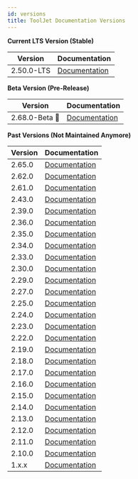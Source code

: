 ```yaml
---
id: versions
title: ToolJet Documentation Versions
---
```


**Current LTS Version (Stable)**

| Version     | Documentation                             |
|-------------|-------------------------------------------|
| 2.50.0-LTS  | [Documentation](https://docs.tooljet.com/docs/) |

**Beta Version (Pre-Release)**

| Version     | Documentation                             | 
|-------------|-------------------------------------------|
| 2.68.0-Beta 🚧   | [Documentation](https://docs.tooljet.com/docs/2.68.0) |

**Past Versions (Not Maintained Anymore)**

| Version     | Documentation                             |
|-------------|-------------------------------------------|
| 2.65.0      | [Documentation](https://archived-docs.tooljet.com/docs/) |
| 2.62.0      | [Documentation](https://archived-docs.tooljet.com/docs/2.62.0) |
| 2.61.0      | [Documentation](https://archived-docs.tooljet.com/docs/2.61.0) |
| 2.43.0      | [Documentation](https://archived-docs.tooljet.com/docs/2.43.0) |
| 2.39.0      | [Documentation](https://archived-docs.tooljet.com/docs/2.39.0) |
| 2.36.0      | [Documentation](https://archived-docs.tooljet.com/docs/2.36.0) |
| 2.35.0      | [Documentation](https://archived-docs.tooljet.com/docs/2.35.0) |
| 2.34.0      | [Documentation](https://archived-docs.tooljet.com/docs/2.34.0) |
| 2.33.0      | [Documentation](https://archived-docs.tooljet.com/docs/2.33.0) |
| 2.30.0      | [Documentation](https://archived-docs.tooljet.com/docs/2.30.0) |
| 2.29.0      | [Documentation](https://archived-docs.tooljet.com/docs/2.29.0) |
| 2.27.0      | [Documentation](https://archived-docs.tooljet.com/docs/2.27.0) |
| 2.25.0      | [Documentation](https://archived-docs.tooljet.com/docs/2.25.0) |
| 2.24.0      | [Documentation](https://archived-docs.tooljet.com/docs/2.24.0) |
| 2.23.0      | [Documentation](https://archived-docs.tooljet.com/docs/2.23.0) |
| 2.22.0      | [Documentation](https://archived-docs.tooljet.com/docs/2.22.0) |
| 2.19.0      | [Documentation](https://archived-docs.tooljet.com/docs/2.19.0) |
| 2.18.0      | [Documentation](https://archived-docs.tooljet.com/docs/2.18.0) |
| 2.17.0      | [Documentation](https://archived-docs.tooljet.com/docs/2.17.0) |
| 2.16.0      | [Documentation](https://archived-docs.tooljet.com/docs/2.16.0) |
| 2.15.0      | [Documentation](https://archived-docs.tooljet.com/docs/2.15.0) |
| 2.14.0      | [Documentation](https://archived-docs.tooljet.com/docs/2.14.0) |
| 2.13.0      | [Documentation](https://archived-docs.tooljet.com/docs/2.13.0) |
| 2.12.0      | [Documentation](https://archived-docs.tooljet.com/docs/2.12.0) |
| 2.11.0      | [Documentation](https://archived-docs.tooljet.com/docs/2.11.0) |
| 2.10.0      | [Documentation](https://archived-docs.tooljet.com/docs/2.10.0) |
| 1.x.x       | [Documentation](https://archived-docs.tooljet.com/docs/1.x.x)  |
